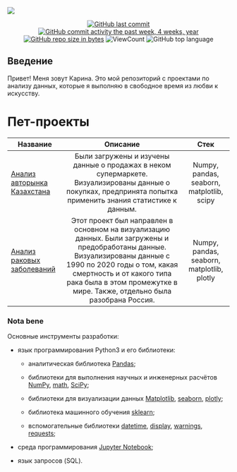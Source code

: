 ![](https://superwalls.top/uploads/posts/2022-03/1648693428_18-gamerwall-pro-p-analitika-fon-krasivie-19.jpg)

<div id="badges" align="center">

[![GitHub last commit](https://img.shields.io/github/last-commit/KariGalst/pet_projects.svg)](https://github.com/KariGalst/pet_projects) 
[![GitHub commit activity the past week, 4 weeks, year](https://img.shields.io/github/commit-activity/y/KariGalst/pet_projects.svg)](https://github.com/KariGalst/pet_projects) 
[![GitHub repo size in bytes](https://img.shields.io/github/repo-size/KariGalst/pet_projects.svg)](https://github.com/KariGalst/pet_projects)
![ViewCount](https://views.whatilearened.today/views/github/KariGalst/pet_projects.svg?cache=remove)
![GitHub top language](https://img.shields.io/github/languages/top/KariGalst/pet_projects.svg?style=flat)

</div>

## Введение
Привет! Меня зовут Карина. Это мой репозиторий с проектами по анализу данных, которые я выполняю в свободное время из любви к искусству.


# Пет-проекты
Название|Описание | Стек
-----------|:-------:|:--------: 
[Анализ авторынка Казахстана](https://github.com/KariGalst/pet_projects/blob/main/auto_market_kaz/auto_market_kaz.ipynb)| Были загружены и изучены данные о продажах в неком супермаркете. Визуализированы данные о покупках, предпринята попытка применить знания статистике к данным. | Numpy, pandas, seaborn, matplotlib, scipy
[Анализ раковых заболеваний](https://github.com/QuantumFluxx/pet_projects/tree/main/Cancer_analysis)| Этот проект был направлен в основном на визуализацию данных. Были загружены и предобработаны данные. Визуализированы данные с 1990 по 2020 годы о том, какая смертность и от какого типа рака была в этом промежутке в мире. Также, отдельно была разобрана Россия. | Numpy, pandas, seaborn, matplotlib, plotly



### Nota bene

Основные инструменты разработки:

* язык программирования Python3 и его библиотеки:

    + аналитическая библиотека [Pandas](https://pandas.pydata.org/);

    + библиотеки для выполнения научных и инженерных расчётов [NumPy](https://numpy.org/), [math](https://docs.python.org/3/library/math.html), [SciPy](https://scipy.org/);

    + библиотеки для визуализации данных [Matplotlib](https://matplotlib.org/), [seaborn](https://seaborn.pydata.org/), [plotly](https://plotly.com/python/);

    + библиотека машинного обучения [sklearn](https://www.sklearn.org/);

    + вспомогательные библиотеки [datetime](https://docs.python.org/3/library/datetime.html), [display](https://ipython.org/ipython-doc/3/api/generated/IPython.display.html), [warnings](https://docs.python.org/3/library/warnings.html), [requests](https://pythonru.com/biblioteki/kratkoe-rukovodstvo-po-biblioteke-python-requests);

* среда программирования [Jupyter Notebook](https://jupyter.org/);

* язык запросов (SQL).
